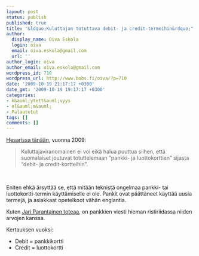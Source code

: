 ```yaml
---
layout: post
status: publish
published: true
title: "&ldquo;Kuluttajan totuttava debit- ja credit-termeihin&rdquo;"
author:
  display_name: Oiva Eskola
  login: oiva
  email: oiva.eskola@gmail.com
  url: ''
author_login: oiva
author_email: oiva.eskola@gmail.com
wordpress_id: 710
wordpress_url: http://www.bobs.fi/oiva/?p=710
date: '2009-10-19 21:17:17 +0300'
date_gmt: '2009-10-19 19:17:17 +0300'
categories:
- k&auml;ytett&auml;vyys
- el&auml;m&auml;
- Palautetut
tags: []
comments: []
---
```

<div>
<div>
<div>
<div>
<p><a title="HS.fi: Viranomainen: Kuluttajan on vain totuttava debit- ja credit-termeihin" href="http://www.hs.fi/talous/artikkeli/Viranomainen+Kuluttajan+on+vain+totuttava+debit-+ja+credit-termeihin/1135250122418" target="_blank">Hesarissa t&auml;n&auml;&auml;n</a>, vuonna 2009:</p>
<blockquote><p>Kuluttajaviranomainen ei voi eik&auml; halua puuttua siihen,  ett&auml; suomalaiset joutuvat totuttelemaan &ldquo;pankki- ja luottokorttien&rdquo;  sijasta &ldquo;debit- ja credit-kortteihin&rdquo;.</blockquote><br />
<p>Eniten ehk&auml; &auml;rsytt&auml;&auml; se, ett&auml; mit&auml;&auml;n teknist&auml; ongelmaa pankki- tai  luottokortti-termin k&auml;ytt&auml;miselle ei ole. Pankit ovat p&auml;&auml;tt&auml;neet k&auml;ytt&auml;&auml;  uusia termej&auml;, ja asiakkaat opetelkoot v&auml;h&auml;n englantia.</p>
<p>Kuten <a title="Gurumarkkinointi: Ep&auml;vireist&auml; arvohumppaa" href="http://gurumarkkinointi.fi/2009/10/19/epavireista-arvohumppaa/" target="_blank">Jari Parantainen toteaa</a>, on pankkien viesti hieman ristiriidassa niiden arvojen kanssa.</p>
<p>Kertauksen vuoksi:</p>
<ul>
<li>Debit = pankkikortti</li>
<li>Credit = luottokortti</li>
</ul>
</div><br />
</div><br />
</div><br />
</div></p>
